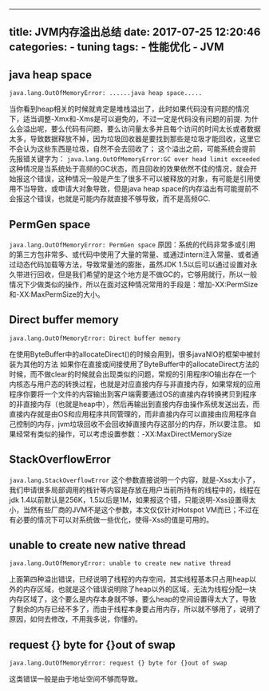 
---
title: JVM内存溢出总结
date: 2017-07-25 12:20:46
categories:
    - tuning
tags: 
    - 性能优化
    - JVM
---

## java heap space
``java.lang.OutOfMemoryError: ......java heap space.....``

当你看到heap相关的时候就肯定是堆栈溢出了，此时如果代码没有问题的情况下，适当调整-Xmx和-Xms是可以避免的，不过一定是代码没有问题的前提.
为什么会溢出呢，要么代码有问题，要么访问量太多并且每个访问的时间太长或者数据太多，导致数据释放不掉，因为垃圾回收器是要找到那些是垃圾才能回收，这里它不会认为这些东西是垃圾，自然不会去回收了；
这个溢出之前，可能系统会提前先报错关键字为：
``java.lang.OutOfMemoryError:GC over head limit exceeded``
这种情况是当系统处于高频的GC状态，而且回收的效果依然不佳的情况，就会开始报这个错误，这种情况一般是产生了很多不可以被释放的对象，有可能是引用使用不当导致，或申请大对象导致，但是java heap space的内存溢出有可能提前不会报这个错误，也就是可能内存就直接不够导致，而不是高频GC.

<!--more-->

## PermGen space

``java.lang.OutOfMemoryError: PermGen space``
原因：系统的代码非常多或引用的第三方包非常多、或代码中使用了大量的常量、或通过intern注入常量、或者通过动态代码加载等方法，导致常量池的膨胀，虽然JDK 1.5以后可以通过设置对永久带进行回收，但是我们希望的是这个地方是不做GC的，它够用就行，所以一般情况下少做类似的操作，所以在面对这种情况常用的手段是：增加-XX:PermSize和-XX:MaxPermSize的大小。

## Direct buffer memory

``java.lang.OutOfMemoryError: Direct buffer memory``

在使用ByteBuffer中的allocateDirect()的时候会用到，很多javaNIO的框架中被封装为其他的方法
如果你在直接或间接使用了ByteBuffer中的allocateDirect方法的时候，而不做clear的时候就会出现类似的问题，常规的引用程序IO输出存在一个内核态与用户态的转换过程，也就是对应直接内存与非直接内存，如果常规的应用程序你要将一个文件的内容输出到客户端需要通过OS的直接内存转换拷贝到程序的非直接内存（也就是heap中），然后再输出到直接内存由操作系统发送出去，而直接内存就是由OS和应用程序共同管理的，而非直接内存可以直接由应用程序自己控制的内存，jvm垃圾回收不会回收掉直接内存这部分的内存，所以要注意。
如果经常有类似的操作，可以考虑设置参数：-XX:MaxDirectMemorySize

## StackOverflowError

``java.lang.StackOverflowError``
这个参数直接说明一个内容，就是-Xss太小了，我们申请很多局部调用的栈针等内容是存放在用户当前所持有的线程中的，线程在jdk 1.4以前默认是256K，1.5以后是1M，如果报这个错，只能说明-Xss设置得太小，当然有些厂商的JVM不是这个参数，本文仅仅针对Hotspot VM而已；不过在有必要的情况下可以对系统做一些优化，使得-Xss的值是可用的。

## unable to create new native thread

``java.lang.OutOfMemoryError: unable to create new native thread``

上面第四种溢出错误，已经说明了线程的内存空间，其实线程基本只占用heap以外的内存区域，也就是这个错误说明除了heap以外的区域，无法为线程分配一块内存区域了，这个要么是内存本身就不够，要么heap的空间设置得太大了，导致了剩余的内存已经不多了，而由于线程本身要占用内存，所以就不够用了，说明了原因，如何去修改，不用我多说，你懂的。

## request {} byte for {}out of swap

``java.lang.OutOfMemoryError: request {} byte for {}out of swap``

这类错误一般是由于地址空间不够而导致。
